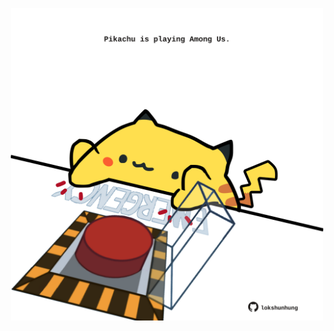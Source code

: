 <!-- built at 05/06/2022, 09:00:57 UTC -->
<p align="center">
  <img width="500" height="500" src="./ReadmeImage.svg">
</p>
